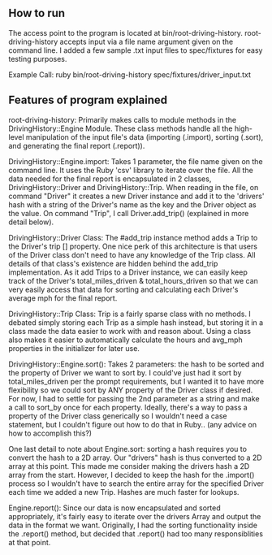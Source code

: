 How to run
----
The access point to the program is located at bin/root-driving-history. root-driving-history accepts input via a file name argument given on the command line. I added a few sample .txt input files to spec/fixtures for easy testing purposes.

Example Call: ruby bin/root-driving-history spec/fixtures/driver_input.txt


Features of program explained
----
root-driving-history:
  Primarily makes calls to module methods in the DrivingHistory::Engine Module. These class methods handle all the high-level manipulation of the input file's data (importing (.import), sorting (.sort), and generating the final report (.report)).

DrivingHistory::Engine.import:
  Takes 1 parameter, the file name given on the command line. It uses the Ruby 'csv' library to iterate over the file. All the data needed for the final report is encapsulated in 2 classes, DrivingHistory::Driver and DrivingHistory::Trip. When reading in the file, on command "Driver" it creates a new Driver instance and add it to the 'drivers' hash with a string of the Driver's name as the key and the Driver object as the value. On command "Trip", I call Driver.add_trip() (explained in more detail below).

DrivingHistory::Driver Class:
  The #add_trip instance method adds a Trip to the Driver's trip [] property. One nice perk of this architecture is that users of the Driver class don't need to have any knowledge of the Trip class. All details of that class's existence are hidden behind the add_trip implementation. As it add Trips to a Driver instance, we can easily keep track of the Driver's total_miles_driven & total_hours_driven so that we can very easily access that data for sorting and calculating each Driver's average mph for the final report.

DrivingHistory::Trip Class:
  Trip is a fairly sparse class with no methods. I debated simply storing each Trip as a simple hash instead, but storing it in a class made the data easier to work with and reason about. Using a class also makes it easier to automatically calculate the hours and avg_mph properties in the initializer for later use.

DrivingHistory::Engine.sort():
  Takes 2 parameters: the hash to be sorted and the property of Driver we want to sort by. I could've just had it sort by total_miles_driven per the prompt requirements, but I wanted it to have more flexibility so we could sort by ANY property of the Driver class if desired. For now, I had to settle for passing the 2nd parameter as a string and make a call to sort_by once for each property. Ideally, there's a way to pass a property of the Driver class generically so I wouldn't need a case statement, but I couldn't figure out how to do that in Ruby.. (any advice on how to accomplish this?)
  
  One last detail to note about Engine.sort: sorting a hash requires you to convert the hash to a 2D array. Our "drivers" hash is thus converted to a 2D array at this point. This made me consider making the drivers hash a 2D array from the start. However, I decided to keep the hash for the .import() process so I wouldn't have to search the entire array for the specified Driver each time we added a new Trip. Hashes are much faster for lookups.
  
Engine.report():
  Since our data is now encapsulated and sorted appropriately, it's fairly easy to iterate over the drivers Array and output the data in the format we want. Originally, I had the sorting functionality inside the .report() method, but decided that .report() had too many responsiblities at that point.
